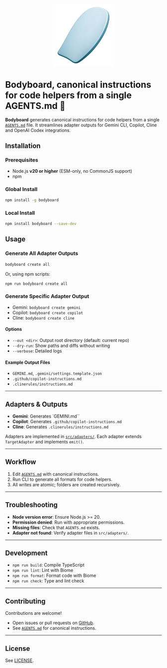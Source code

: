 <div style="text-align: center;">
  <img src="assets/thumbnail.png" alt="Bodyboard Thumbnail" style="max-height: 200px;" />
</div>

# Bodyboard, canonical instructions for code helpers from a single AGENTS.md 🌊
**Bodyboard** generates canonical instructions for code helpers from a single [`AGENTS.md`](./AGENTS.md) file. It streamlines adapter outputs for Gemini CLI, Copilot, Cline and OpenAI Codex integrations.

## Installation

### Prerequisites

- Node.js **v20 or higher** (ESM-only, no CommonJS support)
- npm

### Global Install

```bash
npm install -g bodyboard
```

### Local Install

```bash
npm install bodyboard --save-dev
```

## Usage

### Generate All Adapter Outputs

```bash
bodyboard create all
```

Or, using npm scripts:

```bash
npm run bodyboard create all
```

### Generate Specific Adapter Output

- Gemini: `bodyboard create gemini`
- Copilot: `bodyboard create copilot`
- Cline: `bodyboard create cline`

#### Options

- `--out <dir>`: Output root directory (default: current repo)
- `--dry-run`: Show paths and diffs without writing
- `--verbose`: Detailed logs

#### Example Output Files

- `GEMINI.md`, `.gemini/settings.template.json`
- `.github/copilot-instructions.md`
- `.clinerules/instructions.md`

---

## Adapters & Outputs

- **Gemini**: Generates `GEMINI.md``
- **Copilot**: Generates `.github/copilot-instructions.md`
- **Cline**: Generates `.clinerules/instructions.md`

Adapters are implemented in [`src/adapters/`](./src/adapters/). Each adapter extends `TargetAdapter` and implements `emit()`.

---

## Workflow

1. Edit [`AGENTS.md`](./AGENTS.md) with canonical instructions.
2. Run CLI to generate all formats for code helpers.
3. All writes are atomic; folders are created recursively.

---

## Troubleshooting

- **Node version error**: Ensure Node.js >= 20.
- **Permission denied**: Run with appropriate permissions.
- **Missing files**: Check that `AGENTS.md` exists.
- **Adapter not found**: Verify adapter files in `src/adapters/`.

---

## Development

- `npm run build`: Compile TypeScript
- `npm run lint`: Lint with Biome
- `npm run format`: Format code with Biome
- `npm run check`: Type and lint check

---

## Contributing

Contributions are welcome!
- Open issues or pull requests on [GitHub](https://github.com/louisbrulenaudet/bodyboard).
- See [`AGENTS.md`](./AGENTS.md) for canonical instructions.

---

## License

See [LICENSE](./LICENSE).
